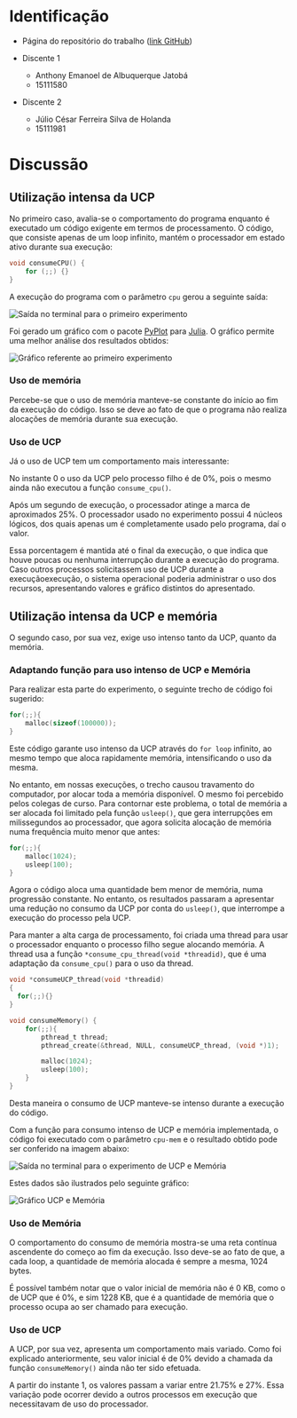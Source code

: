 # Identificação

* Página do repositório do trabalho ([link GitHub](https://github.com/ninguem26/teaching)) 

* Discente 1
	* Anthony Emanoel de Albuquerque Jatobá
	* 15111580
* Discente 2
	* Júlio César Ferreira Silva de Holanda
	* 15111981

# Discussão 

## Utilização intensa da UCP

No primeiro caso, avalia-se o comportamento do programa enquanto é executado um código exigente em termos de processamento. O código, que consiste apenas de um loop infinito, mantém o processador em estado ativo durante sua execução:

```c
void consumeCPU() {
	for (;;) {}
}
```

A execução do programa com o parâmetro ```cpu``` gerou a seguinte saída:

![Saída no terminal para o primeiro experimento](images/cpu-terminal.png)

Foi gerado um gráfico com o pacote [PyPlot](https://github.com/stevengj/PyPlot.jl) para [Julia](http://julialang.org/). O gráfico permite uma melhor análise dos resultados obtidos:

![Gráfico referente ao primeiro experimento](images/cpu-plot.png)

### Uso de memória

Percebe-se que o uso de memória manteve-se constante do início ao fim da execução do código. Isso se deve ao fato de que o programa não realiza alocações de memória durante sua execução.

### Uso de UCP

Já o uso de UCP tem um comportamento mais interessante:

No instante 0 o uso da UCP pelo processo filho é de 0%, pois o mesmo ainda não executou a função ```consume_cpu()```.

Após um segundo de execução, o processador atinge a marca de aproximados 25%. O processador usado no experimento possui 4 núcleos lógicos, dos quais apenas um é completamente usado pelo programa, daí o valor.

Essa porcentagem é mantida até o final da execução, o que indica que houve poucas ou nenhuma interrupção durante a execução do programa. Caso outros processos solicitassem uso de UCP durante a execuçãoexecução, o sistema operacional poderia administrar o uso dos recursos, apresentando valores e gráfico distintos do apresentado.

## Utilização intensa da UCP e memória
O segundo caso, por sua vez, exige uso intenso tanto da UCP, quanto da memória.

### Adaptando função para uso intenso de UCP e Memória

Para realizar esta parte do experimento, o seguinte trecho de código foi sugerido:

```c
for(;;){
	malloc(sizeof(100000));
}
```

Este código garante uso intenso da UCP através do ```for loop``` infinito, ao mesmo tempo que aloca rapidamente memória, intensificando o uso da mesma.

No entanto, em nossas execuções, o trecho causou travamento do computador, por alocar toda a memória disponível. O mesmo foi percebido pelos colegas de curso. Para contornar este problema, o total de memória a ser alocada foi limitado pela função ```usleep()```, que gera interrupções em milissegundos ao processador, que agora solicita alocação de memória numa frequência muito menor que antes:

```c
for(;;){
	malloc(1024);
	usleep(100);
}
```

Agora o código aloca uma quantidade bem menor de memória, numa progressão constante. No entanto, os resultados passaram a apresentar uma redução no consumo da UCP por conta do ```usleep()```, que interrompe a execução do processo pela UCP. 

Para manter a alta carga de processamento, foi criada uma thread para usar o processador enquanto o processo filho segue alocando memória. A thread usa a função ```*consume_cpu_thread(void *threadid)```, que é uma adaptação da ```consume_cpu()``` para o uso da thread.

```c
void *consumeUCP_thread(void *threadid)
{
  for(;;){}
}

void consumeMemory() {
	for(;;){
		pthread_t thread;
		pthread_create(&thread, NULL, consumeUCP_thread, (void *)1);

		malloc(1024);
		usleep(100);
	}
}
```

Desta maneira o consumo de UCP manteve-se intenso durante a execução do código.

Com a função para consumo intenso de UCP e memória implementada, o código foi executado com o parâmetro ```cpu-mem``` e o resultado obtido pode ser conferido na imagem abaixo:

![Saída no terminal para o experimento de UCP e Memória](images/cpu-mem-terminal.png)

Estes dados são ilustrados pelo seguinte gráfico:

![Gráfico UCP e Memória](images/cpu-mem-plot.png)

### Uso de Memória
O comportamento do consumo de memória mostra-se uma reta contínua ascendente do começo ao fim da execução. Isso deve-se ao fato de que, a cada loop, a quantidade de memória alocada é sempre a mesma, 1024 bytes.

É possível também notar que o valor inicial de memória não é 0 KB, como o de UCP que é 0%, e sim 1228 KB, que é a quantidade de memória que o processo ocupa ao ser chamado para execução.

### Uso de UCP
A UCP, por sua vez, apresenta um comportamento mais variado. Como foi explicado anteriormente, seu valor inicial é de 0% devido a chamada da função ```consumeMemory()``` ainda não ter sido efetuada.

A partir do instante 1, os valores passam a variar entre 21.75% e 27%. Essa variação pode ocorrer devido a outros processos em execução que necessitavam de uso do processador.
